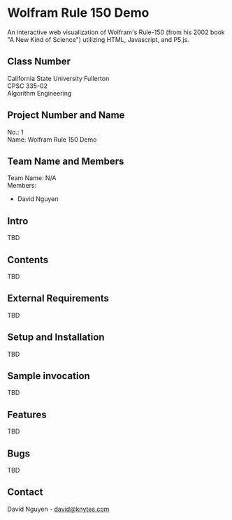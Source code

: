 # Wolfram Rule 150 Demo
An interactive web visualization of Wolfram's Rule-150 (from his 2002 book "A New Kind of Science") utilizing HTML, Javascript, and P5.js.

## Class Number
California State University Fullerton</br>
CPSC 335-02</br>
Algorithm Engineering

## Project Number and Name
No.: 1</br>
Name: Wolfram Rule 150 Demo</br>

## Team Name and Members
Team Name: N/A</br>
Members:
* David Nguyen

## Intro
TBD

## Contents
TBD

## External Requirements
TBD

## Setup and Installation
TBD

## Sample invocation
TBD

## Features
TBD

## Bugs
TBD

## Contact
David Nguyen - david@knytes.com